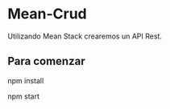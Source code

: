 # Mean-Crud
Utilizando Mean Stack crearemos un API Rest.

<h2>Para comenzar</h2>

npm install

npm start 
